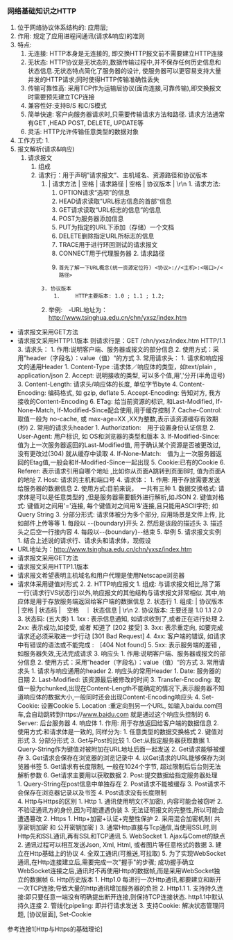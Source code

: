 ### 网络基础知识之HTTP

1. 位于网络协议体系结构的: 应用层;
2. 作用: 规定了应用进程间通讯(请求&响应)的准则
3. 特点:
    1. 无连接: HTTP本身是无连接的, 即交换HTTP报文前不需要建立HTTP连接
    2. 无状态: HTTP协议是无状态的,数据传输过程中,并不保存任何历史信息和状态信息.无状态特点简化了服务器的设计, 使服务器可以更容易支持大量并发的HTTP请求;同时使得HTTP传输准确性丢失
    3. 传输可靠性高: 采用TCP作为运输层协议(面向连接,可靠传输),即交换报文时需要预先建立TCP连接
    4. 兼容性好:支持B/S 和C/S模式
    5. 简单快速: 客户向服务器请求时,只需要传输请求方法和路径. 请求方法通常有GET ,HEAD POST, DELETE, UPDATE等
    6. 灵活: HTTP允许传输任意类型的数据对象
4. 工作方式:
    1. 
5. 报文解析(请求&响应)
    1. 请求报文
        1. 组成
        2. 请求行：用于声明”请求报文“、主机域名、资源路径和协议版本
            1.    | 请求方法 | 空格 | 请求路径 | 空格 | 协议版本 | \r\n
                1. 请求方法: 
                    1. OPTION请求“选项”的信息
                    2. HEAD请求读取”URL标志信息的首部“信息
                    3. GET请求读取“URL标志的信息“的信息
                    4. POST为服务器添加信息
                    5. PUT为指定的URL下添加（存储）一个文档
                    6. DELETE删除指定URL所标志的信息
                    7. TRACE用于进行环回测试的请求报文
                    8. CONNECT用于代理服务器
                2. 请求路径
                    1.     首先了解一下URL概念(统一资源定位符) <协议>://<主机>:<端口>/<路径>
                3. 协议版本
                    1.     HTTP主要版本: 1.0 ; 1.1 ; 1.2;
            2. 举例:　-URL地址为：http://www.tsinghua.edu.cn/chn/yxsz/index.htm 
- 请求报文采用GET方法 
- 请求报文采用HTTP1.1版本 
则请求行是：GET /chn/yxsz/index.htm HTTP/1.1
        3. 请求头：
            1. 作用:说明客户端、服务器或报文的部分信息
            2. 使用方式：采用”header（字段名）：value（值）“的方式
            3. 常用请求头：
                1. 请求和响应报文的通用Header
                    1. Content-Type :请求体／响应体的类型，如text/plain  , application/json
                    2. Accept: 说明接收的类型, 可以多个值,用','分开(半角逗号)
                    3. Content-Length: 请求头/响应体的长度, 单位字节byte
                    4. Content-Encoding: 编码格式, 如 gzip, deflate
                    5. Accept-Encoding: 告知对方, 我方接收的Content-Encoding
                    6. ETag: 给当前资源的标识, 和Last-Modified, If-None-Match, If-Modified-Since配合使用,用于缓存控制
                    7. Cache-Control: 取值一般为 no-cache, 或 max-age=XX ,XX为整数,表示该资源缓存有效期(秒) 
                2. 常用的请求头header
                    1. Authorization:　用于设置身份认证信息
                    2. User-Agent: 用户标识, 如 OS和浏览器的类型和版本
                    3. If-Modified-Since: 值为上一次服务器返回的Last-Modified值, 用于确认某个资源是否被更改过, 没有更改过(304) 就从缓存中读取
                    4. If-None-Match:　值为上一次服务器返回的Etag值,一般会和If-Modified-Since一起出现
                    5. Cookie:已有的Cookie
                    6. Referer: 表示请求引用自哪个地址 ,比如你从页面A跳转到页面B时, 值为页面A的地址
                    7. Host: 请求的主机和端口号
        4. 请求体：
            1.  作用: 用于存放需要发送给服务器的数据信息
            2. 使用方式:目前来说，　一共有三种
                1. 数据交换格式: 请求体是可以是任意类型的 ,但是服务器需要额外进行解析,如JSON
                2. 键值对格式: 键值对之间用'='连接, 每个键值对之间用'&'连接,且只能用ASCII字符; 如Query String
                3. 分部分形式: 请求体被分为多个部分, 应用场景是文件上传, 比如邮件上传等等
                    1. 每段以 --{boundary}开头
                    2. 然后是该段的描述头
                    3. 描述头之后空一行接内容
                    4. 每段以--{boundary}--结束
                    5. 举例
        5. 请求报文实例
            1. 结合上述说的请求行、请求头和请求体，现假设 
- URL地址为：http://www.tsinghua.edu.cn/chn/yxsz/index.htm 
- 请求报文采用GET方法 
- 请求报文采用HTTP1.1版本 
- 请求报文希望表明主机域名和用户代理是使用Netscape浏览器 
- 请求体采用键值对形式
            2. 
    2. HTTP响应报文
        1. 组成: 与请求报文相比,除了第一行(请求行VS状态行)以外,响应报文的其他结构与请求报文非常相似. 其中,响应体是用于存放服务端返回给客户端的数据信息
        2. 状态行
            1. 组成: | 协议版本 | 空格 | 状态码 |　空格　｜ 状态信息 | \r\n
            2. 协议版本: 主要还是 1.0  1.1  2.0
            3. 状态码: (五大类)
                1. 1xx : 表示信息通知, 如请求收到了,或者正在进行处理
                2. 2xx: 表示成功,如接受, 或者 知道了 [202 接受] 
                3. 3xx: 表示重定向, 如要完成请求还必须采取进一步行动  [301 Bad Request]
                4. 4xx: 客户端的错误, 如请求中有错误的语法或不能完成 :　[404 Not found]
                5. 5xx: 表示服务端的差错 , 如服务器失效,无法完成请求
        3. 响应头
            1. 作用:说明客户端、服务器或报文的部分信息
            2. 使用方式：采用”header（字段名）：value（值）“的方式
            3. 常用请求头
                1.     请求与响应通用的header
                2. 响应头的常用Header
                    1.     Date: 服务器的日期
                    2. Last-Modified: 该资源最后被修改的时间
                    3. Transfer-Encoding: 取值一般为chunked,出现在Content-Length不能确定的情况下,表示服务器不知道响应体的数据大小,一般同时还会出现Content-Encoding响应头
                    4. Set-Cookie: 设置Cookie
                    5. Location :重定向到另一个URL, 如输入baidu.com回车,会自动跳转到https://www.baidu.com 就是通过这个响应头控制的
                    6. Server: 后台服务器
        4. 响应体
            1.     作用: 用于存放返回给客户端的数据信息
            2. 使用方式:和请求体是一致的, 同样分为: 
                1.     任意类型的数据交换格式
                2. 键值对形式
                3. 分部分形式
    3. Get与Post的比较
        1. Get:从指定服务器获取数据
            1. Query-String作为键值对被附加在URL地址后面一起发送
            2. Get请求能够被缓存
            3. Get请求会保存在浏览器的浏览记录中
            4. 以Get请求的URL能够保存为浏览器书签
            5. Get请求有长度限制, 一般在1024个字节, 超过限制后后台则无法解析参数
            6. Get请求主要用以获取数据
        2. Post:提交数据给指定服务器处理  
            1. Query-String在post信息中单独存在
            2. Post请求不能被缓存
            3. Post请求不会保存在浏览器记录以及书签
            4. Post请求没有长度限制    
    4. Http与Https的区别
        1.     Http
            1. 通讯使用明文(不加密), 内容可能会被窃听
            2. 不验证通讯方的身份,因为可能遭遇伪装
            3. 无法证明报文的完整性,所以可能会遭遇篡改
        2. Https
            1.     Http+加密+认证+完整性保护
            2. 采用混合加密机制( 共享密钥加密 和 公开密钥加密 )
        3. 通常Http直接与Tcp通信,当使用SSL时,则Http先和SSL通讯,再有SSL和TCP通讯
    5. WebSocket
        1. Ajax与Comet的缺点
        2. 通讯过程可以相互发送Json, Xml, Html, 或者图片等任意格式的数据
        3. 建立在Http基础上的协议
        4. 全双工通讯(可推送,可拉取)
        5. 为了实现WebSocket通讯,在Http连接建立后,需要完成一次"握手"的步骤; 成功握手确立WebSocket连接之后,通讯时不再使用Http的数据帧,而是采用WebSocket独立的数据帧
    6. Http历史版本
        1. Http1.0 每进行一次Http通讯,都要建立和断开一次TCP连接;导致大量的http通讯增加服务器的负担
        2. Http1.1 
            1. 支持持久连接:即只要任意一端没有明确提出断开连接,则保持TCP连接状态. http1.1中默认持久连接
            2. 管线化pipeling: 即并行请求发送
            3. 支持Cookie: 解决状态管理问题, [协议层面], Set-Cookie






参考连接1[Http与Https的基础理论]


















